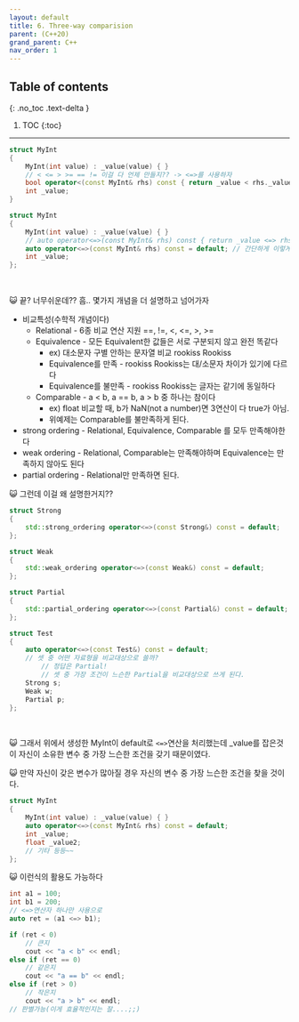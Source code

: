 ```yaml
---
layout: default
title: 6. Three-way comparision
parent: (C++20)
grand_parent: C++
nav_order: 1
---
```


## Table of contents
{: .no_toc .text-delta }

1. TOC
{:toc}

---

```cpp
struct MyInt
{
    MyInt(int value) : _value(value) { }
    // < <= > >= == != 이걸 다 언제 만들지?? -> <=>를 사용하자
    bool operator<(const MyInt& rhs) const { return _value < rhs._value; }
    int _value;
}
```

```cpp
struct MyInt
{
    MyInt(int value) : _value(value) { }
    // auto operator<=>(const MyInt& rhs) const { return _value <=> rhs._value; }
    auto operator<=>(const MyInt& rhs) const = default; // 간단하게 이렇게 구현해도 위와 동일함.
    int _value;
};
```

<br>

😺 끝? 너무쉬운데?? 흠.. 몇가지 개념을 더 설명하고 넘어가자

* 비교특성(수학적 개념이다)
    - Relational - 6종 비교 연산 지원 ==, !=, <, <=, >, >=
    - Equivalence - 모든 Equivalent한 값들은 서로 구분되지 않고 완전 똑같다
        - ex) 대소문자 구별 안하는 문자열 비교 rookiss Rookiss
        - Equivalence를 만족 - rookiss Rookiss는 대/소문자 차이가 있기에 다르다
        - Equivalence를 불만족 - rookiss Rookiss는 글자는 같기에 동일하다
    - Comparable - a < b, a == b, a > b 중 하나는 참이다
        - ex) float 비교할 때, b가 NaN(not a number)면 3연산이 다 true가 아님.
        - 위예제는 Comparable를 불만족하게 된다.
* strong ordering - Relational, Equivalence, Comparable 를 모두 만족해야한다
* weak ordering - Relational, Comparable는 만족해야하며 Equivalence는 만족하지 않아도 된다
* partial ordering - Relational만 만족하면 된다.

😺 그런데 이걸 왜 설명한거지??

```cpp
struct Strong
{
    std::strong_ordering operator<=>(const Strong&) const = default;
};

struct Weak
{
    std::weak_ordering operator<=>(const Weak&) const = default;
};

struct Partial
{
    std::partial_ordering operator<=>(const Partial&) const = default;
};

struct Test
{
    auto operator<=>(const Test&) const = default;
    // 셋 중 어떤 자료형을 비교대상으로 쓸까?
        // 정답은 Partial!
        // 셋 중 가장 조건이 느슨한 Partial을 비교대상으로 쓰게 된다.
    Strong s;
    Weak w;
    Partial p;
};
```

<br>

😺 그래서 위에서 생성한 MyInt이 default로 `<=>`연산을 처리했는데 _value를 잡은것이 자신이 소유한 변수 중 가장 느슨한 조건을 갖기 때문이였다.

😺 만약 자신이 갖은 변수가 많아질 경우 자신의 변수 중 가장 느슨한 조건을 찾을 것이다.

```cpp
struct MyInt
{
    MyInt(int value) : _value(value) { }
    auto operator<=>(const MyInt& rhs) const = default; 
    int _value;
    float _value2;
    // 기타 등등~~
};
```

😺 이런식의 활용도 가능하다

```cpp
int a1 = 100;
int b1 = 200;
// <=>연산자 하나만 사용으로
auto ret = (a1 <=> b1);

if (ret < 0)
    // 큰지
    cout << "a < b" << endl;
else if (ret == 0)
    // 같은지
    cout << "a == b" << endl;
else if (ret > 0)
    // 작은지
    cout << "a > b" << endl;
// 판별가능(이게 효율적인지는 잘....;;)
```

